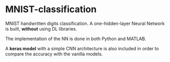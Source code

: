 # MNIST-classification
MNIST handwritten digits classification.
A one-hidden-layer Neural Network is built, __without__ using DL libraries.

The implementation of the NN is done in both Python and MATLAB.

A __keras model__ with a simple CNN architecture is also included in order to compare the accuracy with the vanilla models.
